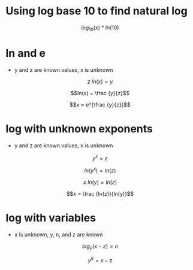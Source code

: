 # Using log base 10 to find natural log

$$log_{10}(x)*ln(10)$$

# ln and e

* y and z are known values, x is unknown
 
$$z\ ln(x) = y$$

$$ln(x) = \frac {y}{z}$$

$$x = e^{\frac {y}{z}}$$

# log with unknown exponents

* y and z are known values, x is unknown

$$y^x = z$$

$$ln(y^x) = ln(z)$$

$$x\ ln(y) = ln(z)$$

$$x = \frac {ln(z)}{ln(y)}$$


# log with variables

* x is unknown, y, n, and z are known

$$log_y(x-z) = n$$

$$y^n = x-z$$
